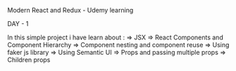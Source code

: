 Modern React and Redux - Udemy learning

DAY - 1

In this simple project i have learn about :
=> JSX
=> React Components and Component Hierarchy
=> Component nesting and component reuse
=> Using faker js library
=> Using Semantic UI
=> Props and passing multiple props
=> Children props
